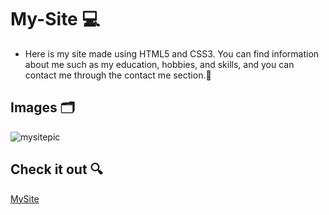 # My-Site 💻
- Here is my site made using HTML5 and CSS3. You can find information about me such as my education, hobbies, and skills, and you can contact me through the contact me section.🔗

## Images 🗂️
![mysitepic](https://user-images.githubusercontent.com/113251342/226089851-e11c3f8d-a782-4c49-ac45-7d90cb83a619.png)

## Check it out 🔍
[MySite](https://mayank-sharma17.github.io/My-Site/) 